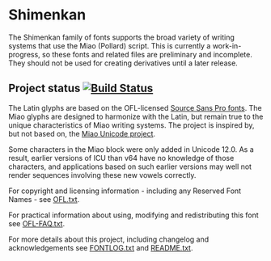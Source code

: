 # Shimenkan

The Shimenkan family of fonts supports the broad variety of writing systems that use the Miao (Pollard) script. This is currently a work-in-progress, so these fonts and related files are preliminary and incomplete. They should not be used for creating derivatives until a later release.

## Project status [![Build Status](http://build.palaso.org/app/rest/builds/buildType:Fonts_Shimenkan/statusIcon)](http://build.palaso.org/viewType.html?buildTypeId=Fonts_Shimenkan&guest=1)

The Latin glyphs are based on the OFL-licensed [Source Sans Pro fonts](https://github.com/adobe-fonts/source-sans-pro). The Miao glyphs are designed to harmonize with the Latin, but remain true to the unique characteristics of Miao writing systems. The project is inspired by, but not based on, the [Miao Unicode project](https://github.com/phjamr/MiaoUnicode).

Some characters in the Miao block were only added in Unicode 12.0. As a result, earlier versions of ICU than v64 have no knowledge of those characters, and applications based on such earlier versions may well not render sequences involving these new vowels correctly.

For copyright and licensing information - including any Reserved Font Names - see [OFL.txt](OFL.txt).

For practical information about using, modifying and redistributing this font see [OFL-FAQ.txt](OFL-FAQ.txt).

For more details about this project, including changelog and acknowledgements see [FONTLOG.txt](FONTLOG.txt) and [README.txt](README.txt).
